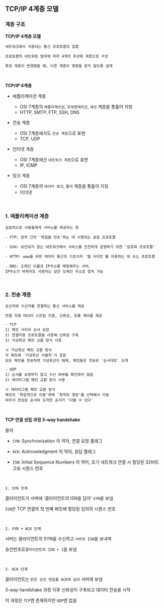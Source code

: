 ## TCP/IP 4계층 모델

### 계층 구조

**TCP/IP 4계층 모델**

    네트워크에서 사용되는 통신 프로토콜의 집합
    
    프로토콜의 네트워킹 범위에 따라 4개의 추상화 계층으로 구성

    특정 계층이 변경됐을 때, 다른 계층이 영향을 받지 않도록 설계

<br>

**TCP/IP 4계층**

- 애플리케이션 계층
  - OSI 7계층의 `애플리케이션`, `프레젠테이션`, `세션` 계층을 통틀어 지칭
  - HTTP, SMTP, FTP, SSH, DNS


- 전송 계층
    - OSI 7계층에서도 `전송 계층`으로 표현
    - TCP, UDP


- 인터넷 계층
    - OSI 7계층에선 `네트워크 계층`으로 표현 
    - IP, ICMP


- 링크 계층
  - OSI 7계층의 `데이터 링크`, `물리` 계층을 통틀어 지칭
  - 이더넷

<br>

### 1. 애플리케이션 계층

    실질적으로 사람들에게 서비스를 제공하는 층

    - FTP: 장치 간의 '파일을 전송'하는 데 사용되는 표준 프로토콜

    - SSH: 보안되지 않는 네트워크에서 서비스를 안전하게 운영하기 위한 '암호화 프로토콜'

    - HTTP: www을 위한 데이터 통신의 기초이자 '웹 사이트'를 이용하는 데 쓰는 프로토콜

    - DNS: 도메인 이름과 IP주소를 매핑해주는 서버. 
    IP주소가 바뀌어도 사용자는 같은 도메인 주소로 접속 가능

<br>

### 2. 전송 계층

    송신자와 수신자를 연결하는 통신 서비스를 제공

    연결 지향 데이터 스트림 지원, 신뢰성, 흐름 제어를 제공

    - TCP
    1) 패킷 사이의 순서 보장
    2) 연결지향 프로토콜을 사용해 신뢰성 구축
    3) 가상회선 패킷 교환 방식 사용
    
    ※ 가상회선 패킷 교환 방식
    각 패킷에 '가상회선 식별자'가 포함
    모든 패킷을 전송하면 가상회선이 해제, 패킷들은 전송된 '순서대로' 도착

    - UDP
    1) 순서를 보장하지 않고 수신 여부를 확인하지 않음
    2) 데이터그램 패킷 교환 방식 사용

    ※ 데이터그램 패킷 교환 방식
    패킷이 '독립적으로 이동'하며 '최적의 경로'를 선택해서 이동
    따라서 전송된 순서와 도착한 순서가 '다를 수 있다'

<br>

**TCP 연결 성립 과정 3-way handshake**

용어

- `SYN`: Synchronization 의 약자, 연결 요청 플래그


- `ACK`: Acknowledgment 의 약자, 응답 플래그


- `ISN`: Initial Sequence Numbers 의 약어, 초기 네트워크 연결 시 할당된 32비트 고유 시퀀스 번호

<br>

`1. SYN 단계`

클라이언트가 서버에 '클라이언트의 ISN을 담아' `SYN`을 보냄

`ISN`은 TCP 연결의 첫 번째 패킷에 할당된 임의의 시퀀스 번호

<br>

`2. SYN + ACK 단계`

서버는 클라이언트의 SYN을 수신하고 `서버의 ISN`을 보내며

승인번호로`클라이언트의 ISN + 1`을 보냄

<br>

`3. ACK 단계`

클라이언트는 `받은 승인 번호를 ACK에 담아` 서버에 보냄

3-way handshake 과정 이후 신뢰성이 구축되고 데이터 전송을 시작

이 과정은 `TCP`엔 존재하지만 `UDP`엔 없음